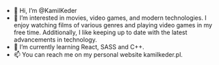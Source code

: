 - 👋 Hi, I’m @KamilKeder
- 👀 I’m interested in movies, video games, and modern technologies. I enjoy watching films of various genres and playing video games in my free time. Additionally, I like keeping up to date with the latest advancements in technology.
- 🌱 I’m currently learning React, SASS and C++.
- 📫 You can reach me on my personal website kamilkeder.pl.

<!---
KamilKeder/KamilKeder is a ✨ special ✨ repository because its `README.md` (this file) appears on your GitHub profile.
You can click the Preview link to take a look at your changes.
--->
